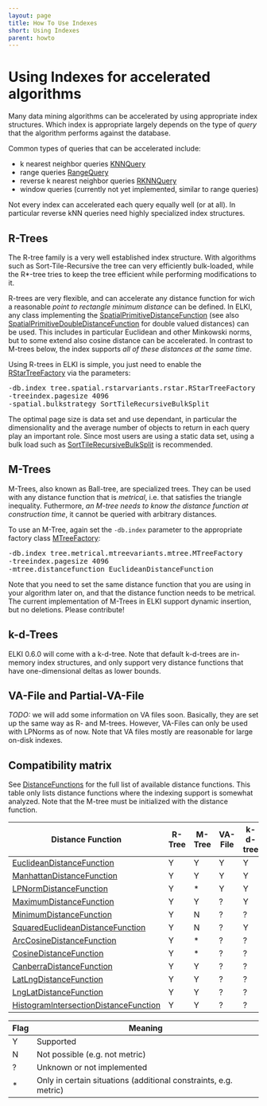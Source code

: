 ```yaml
---
layout: page
title: How To Use Indexes
short: Using Indexes
parent: howto
---
```



Using Indexes for accelerated algorithms
========================================

Many data mining algorithms can be accelerated by using appropriate index structures. Which index is appropriate largely depends on the type of *query* that the algorithm performs against the database.

Common types of queries that can be accelerated include:

- k nearest neighbor queries [KNNQuery](/releases/current/doc/de/lmu/ifi/dbs/elki/database/query/knn/KNNQuery.html)
- range queries [RangeQuery](/releases/current/doc/de/lmu/ifi/dbs/elki/database/query/range/RangeQuery.html)
- reverse k nearest neighbor queries [RKNNQuery](/releases/current/doc/de/lmu/ifi/dbs/elki/database/query/rknn/RKNNQuery.html)
- window queries (currently not yet implemented, similar to range queries)

Not every index can accelerated each query equally well (or at all). In particular reverse kNN queries need highly specialized index structures.

R-Trees
-------

The R-tree family is a very well established index structure. With algorithms such as Sort-Tile-Recursive the tree can very efficiently bulk-loaded, while the R\*-tree tries to keep the tree efficient while performing modifications to it.

R-trees are very flexible, and can accelerate any distance function for wich a reasonable *point to rectangle minimum distance* can be defined. In ELKI, any class implementing the [SpatialPrimitiveDistanceFunction](/releases/current/doc/de/lmu/ifi/dbs/elki/distance/distancefunction/SpatialPrimitiveDistanceFunction.html) (see also [SpatialPrimitiveDoubleDistanceFunction](/releases/current/doc/de/lmu/ifi/dbs/elki/distance/distancefunction/SpatialPrimitiveDoubleDistanceFunction.html) for double valued distances) can be used. This includes in particular Euclidean and other Minkowski norms, but to some extend also cosine distance can be accelerated. In contrast to M-trees below, the index supports *all of these distances at the same time*.

Using R-trees in ELKI is simple, you just need to enable the [RStarTreeFactory](/releases/current/doc/de/lmu/ifi/dbs/elki/index/tree/spatial/rstarvariants/rstar/RStarTreeFactory.html) via the parameters:

<pre>
-db.index tree.spatial.rstarvariants.rstar.RStarTreeFactory
-treeindex.pagesize 4096
-spatial.bulkstrategy SortTileRecursiveBulkSplit
</pre>

The optimal page size is data set and use dependant, in particular the dimensionality and the average number of objects to return in each query play an important role. Since most users are using a static data set, using a bulk load such as [SortTileRecursiveBulkSplit](/releases/current/doc/de/lmu/ifi/dbs/elki/index/tree/spatial/rstarvariants/strategies/bulk/SortTileRecursiveBulkSplit.html) is recommended.

M-Trees
-------

M-Trees, also known as Ball-tree, are specialized trees. They can be used with any distance function that is *metrical*, i.e. that satisfies the triangle inequality. Futhermore, *an M-tree needs to know the distance function at construction time*, it cannot be queried with arbitrary distances.

To use an M-Tree, again set the `-db.index` parameter to the appropriate factory class [MTreeFactory](/releases/current/doc/de/lmu/ifi/dbs/elki/index/tree/metrical/mtreevariants/mtree/MTreeFactory.html):

<pre>
-db.index tree.metrical.mtreevariants.mtree.MTreeFactory
-treeindex.pagesize 4096
-mtree.distancefunction EuclideanDistanceFunction
</pre>

Note that you need to set the same distance function that you are using in your algorithm later on, and that the distance function needs to be metrical. The current implementation of M-Trees in ELKI support dynamic insertion, but no deletions. Please contribute!

k-d-Trees
---------

ELKI 0.6.0 will come with a k-d-tree. Note that default k-d-trees are in-memory index structures, and only support very distance functions that have one-dimensional deltas as lower bounds.

VA-File and Partial-VA-File
---------------------------

*TODO:* we will add some information on VA files soon. Basically, they are set up the same way as R- and M-trees. However, VA-Files can only be used with LPNorms as of now. Note that VA files mostly are reasonable for large on-disk indexes.

Compatibility matrix
--------------------

See [DistanceFunctions](./DistanceFunctions) for the full list of available distance functions. This table only lists distance functions where the indexing support is somewhat analyzed. Note that the M-tree must be initialized with the distance function.

| Distance Function                                                                                                                                                           | R-Tree | M-Tree | VA-File | k-d-tree | LSH |
|--------------------------------------------------------------------------------------------------------------------------------------------------------------------------------|-----------|-----------|--|--|--|
|[EuclideanDistanceFunction](/releases/current/doc/de/lmu/ifi/dbs/elki/distance/distancefunction/EuclideanDistanceFunction.html) | Y | Y | Y | Y | Y |
|[ManhattanDistanceFunction](/releases/current/doc/de/lmu/ifi/dbs/elki/distance/distancefunction/ManhattanDistanceFunction.html)| Y | Y | Y | Y | Y |
|[LPNormDistanceFunction](/releases/current/doc/de/lmu/ifi/dbs/elki/distance/distancefunction/LPNormDistanceFunction.html)| Y | \* | Y | Y | \* |
|[MaximumDistanceFunction](/releases/current/doc/de/lmu/ifi/dbs/elki/distance/distancefunction/MaximumDistanceFunction.html)| Y | Y | ? | Y | ? |
|[MinimumDistanceFunction](/releases/current/doc/de/lmu/ifi/dbs/elki/distance/distancefunction/MinimumDistanceFunction.html)| Y | N | ? | ? | ? |
|[SquaredEuclideanDistanceFunction](/releases/current/doc/de/lmu/ifi/dbs/elki/distance/distancefunction/SquaredEuclideanDistanceFunction.html)| Y | N | ? | Y | ? |
|[ArcCosineDistanceFunction](/releases/current/doc/de/lmu/ifi/dbs/elki/distance/distancefunction/ArcCosineDistanceFunction.html)| Y | \* | ? | ? | ? |
|[CosineDistanceFunction](/releases/current/doc/de/lmu/ifi/dbs/elki/distance/distancefunction/CosineDistanceFunction.html)| Y | \* | ? | ? | ? |
|[CanberraDistanceFunction](/releases/current/doc/de/lmu/ifi/dbs/elki/distance/distancefunction/CanberraDistanceFunction.html)| Y | Y | ? | ? | ? |
|[LatLngDistanceFunction](/releases/current/doc/de/lmu/ifi/dbs/elki/distance/distancefunction/geo/LatLngDistanceFunction.html)| Y | Y | ? | ? | ? |
|[LngLatDistanceFunction](/releases/current/doc/de/lmu/ifi/dbs/elki/distance/distancefunction/geo/LngLatDistanceFunction.html)| Y | Y | ? | ? | ? |
|[HistogramIntersectionDistanceFunction](/releases/current/doc/de/lmu/ifi/dbs/elki/distance/distancefunction/colorhistogram/HistogramIntersectionDistanceFunction.html)| Y | Y | ? | ? | ? |

| Flag| Meaning|
|-----|--------|
| Y | Supported |
| N | Not possible (e.g. not metric) |
| ? | Unknown or not implemented |
| \* | Only in certain situations (additional constraints, e.g. metric) |

